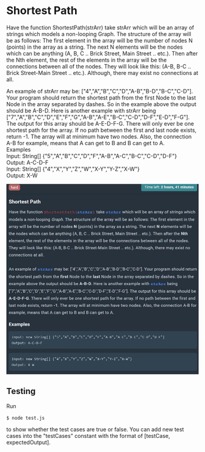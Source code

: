 # Shortest Path

Have the function ShortestPath(strArr) take strArr which will be an array of strings which models a non-looping Graph. The structure of the array will be as follows: The first element in the array will be the number of nodes N (points) in the array as a string. The next N elements will be the nodes which can be anything (A, B, C .. Brick Street, Main Street .. etc.). Then after the Nth element, the rest of the elements in the array will be the connections between all of the nodes. They will look like this: (A-B, B-C .. Brick Street-Main Street .. etc.). Although, there may exist no connections at all.

An example of strArr may be: ["4","A","B","C","D","A-B","B-D","B-C","C-D"]. Your program should return the shortest path from the first Node to the last Node in the array separated by dashes. So in the example above the output should be A-B-D. Here is another example with strArr being ["7","A","B","C","D","E","F","G","A-B","A-E","B-C","C-D","D-F","E-D","F-G"]. The output for this array should be A-E-D-F-G. There will only ever be one shortest path for the array. If no path between the first and last node exists, return -1. The array will at minimum have two nodes. Also, the connection A-B for example, means that A can get to B and B can get to A.  
Examples  
Input: String[] {"5","A","B","C","D","F","A-B","A-C","B-C","C-D","D-F"}  
Output: A-C-D-F  
Input: String[] {"4","X","Y","Z","W","X-Y","Y-Z","X-W"}  
Output: X-W

![image info](./shortestPath.jpg)

## Testing

Run

```sh
$ node test.js
```

to show whether the test cases are true or false. You can add new test cases into the "testCases" constant with the format of [testCase, expectedOutput].
